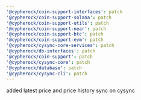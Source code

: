 ```yaml
---
'@cypherock/coin-support-interfaces': patch
'@cypherock/coin-support-solana': patch
'@cypherock/coin-support-utils': patch
'@cypherock/coin-support-near': patch
'@cypherock/coin-support-btc': patch
'@cypherock/coin-support-evm': patch
'@cypherock/cysync-core-services': patch
'@cypherock/db-interfaces': patch
'@cypherock/coin-support': patch
'@cypherock/cysync-core': patch
'@cypherock/database': patch
'@cypherock/cysync-cli': patch
---
```


added latest price and price history sync on cysync
